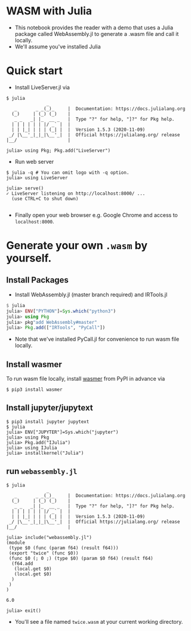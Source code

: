 # WASM with Julia

- This notebook provides the reader with a demo that uses a Julia package called WebAssembly.jl to generate a .wasm file and call it locally.
- We'll assume you've installed Julia

# Quick start

- Install LiveServer.jl via 


```console
$ julia
               _
   _       _ _(_)_     |  Documentation: https://docs.julialang.org
  (_)     | (_) (_)    |
   _ _   _| |_  __ _   |  Type "?" for help, "]?" for Pkg help.
  | | | | | | |/ _` |  |
  | | |_| | | | (_| |  |  Version 1.5.3 (2020-11-09)
 _/ |\__'_|_|_|\__'_|  |  Official https://julialang.org/ release
|__/                   |

julia> using Pkg; Pkg.add("LiveServer")
```

- Run web server

```console
$ julia -q # You can omit logo with -q option.
julia> using LiveServer

julia> serve()
✓ LiveServer listening on http://localhost:8000/ ...
  (use CTRL+C to shut down)


```

- Finally open your web browser e.g. Google Chrome and access to `localhost:8000`.

# Generate your own `.wasm` by yourself.

## Install Packages

- Install WebAssembly.jl (master branch required) and IRTools.jl


```julia
$ julia
julia> ENV["PYTHON"]=Sys.which("python3")
julia> using Pkg
julia> pkg"add WebAssembly#master"
julia> Pkg.add(["IRTools", "PyCall"])
```

- Note that we've installed PyCall.jl for convenience to run wasm file locally.

## Install wasmer

To run wasm file locally, install [wasmer](https://github.com/wasmerio/python-ext-wasm) from PyPI in advance via 


```console
$ pip3 install wasmer
```

## Install jupyter/jupytext

```console
$ pip3 install jupyter jupytext
$ julia
julia> ENV["JUPYTER"]=Sys.which("jupyter")
julia> using Pkg
julia> Pkg.add("IJulia")
julia> using IJulia
julia> installkernel("Julia")
```

## run `webassembly.jl`

```console
$ julia
               _
   _       _ _(_)_     |  Documentation: https://docs.julialang.org
  (_)     | (_) (_)    |
   _ _   _| |_  __ _   |  Type "?" for help, "]?" for Pkg help.
  | | | | | | |/ _` |  |
  | | |_| | | | (_| |  |  Version 1.5.3 (2020-11-09)
 _/ |\__'_|_|_|\__'_|  |  Official https://julialang.org/ release
|__/                   |

julia> include("webassembly.jl")
(module
 (type $0 (func (param f64) (result f64)))
 (export "twice" (func $0))
 (func $0 (; 0 ;) (type $0) (param $0 f64) (result f64)
  (f64.add
   (local.get $0)
   (local.get $0)
  )
 )
)

6.0

julia> exit()
```

- You'll see a file named `twice.wasm` at your current working directory.